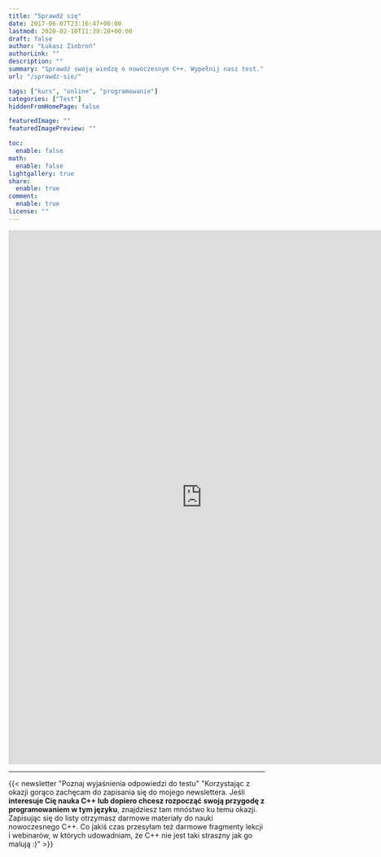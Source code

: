 ```yaml
---
title: "Sprawdź się"
date: 2017-06-07T23:16:47+00:00
lastmod: 2020-02-10T11:39:28+00:00
draft: false
author: "Łukasz Ziobroń"
authorLink: ""
description: ""
summary: "Sprawdź swoją wiedzę o nowoczesnym C++. Wypełnij nasz test."
url: "/sprawdz-sie/"

tags: ["kurs", "online", "programowanie"]
categories: ["Test"]
hiddenFromHomePage: false

featuredImage: ""
featuredImagePreview: ""

toc:
  enable: false
math:
  enable: false
lightgallery: true
share:
  enable: true
comment:
  enable: true
license: ""
---
```


<iframe src="https://docs.google.com/forms/d/e/1FAIpQLSfuq4turIlrf4_MN6eUVT6UGY_HrACymgCUJYUX95P-0VmvsA/viewform?embedded=true" width="760" height="1050" frameborder="0"></iframe>

---

{{< newsletter "Poznaj wyjaśnienia odpowiedzi do testu" "Korzystając z okazji gorąco zachęcam do zapisania się do mojego newslettera. Jeśli <b>interesuje Cię nauka C++ lub dopiero chcesz rozpocząć swoją przygodę z programowaniem w tym języku</b>, znajdziesz tam mnóstwo ku temu okazji. Zapisując się do listy otrzymasz darmowe materiały do nauki nowoczesnego C++. Co jakiś czas przesyłam też darmowe fragmenty lekcji i webinarów, w których udowadniam, że C++ nie jest taki straszny jak go malują :)" >}}
